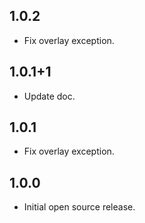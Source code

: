 ## 1.0.2

* Fix overlay exception.

## 1.0.1+1

* Update doc.

## 1.0.1

* Fix overlay exception.

## 1.0.0

* Initial open source release.
